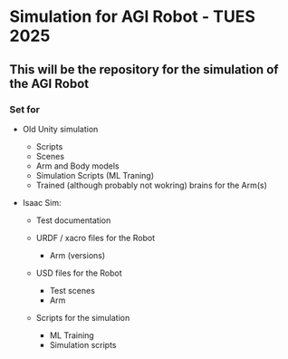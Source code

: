 # Simulation for AGI Robot - TUES 2025

## This will be the repository for the simulation of the AGI Robot

### Set for

- Old Unity simulation
    - Scripts
    - Scenes
    - Arm and Body models
    - Simulation Scripts (ML Traning)
    - Trained (although probably not wokring) brains for the Arm(s)

- Isaac Sim:
    - Test documentation

    - URDF / xacro files for the Robot
        - Arm (versions)

    - USD files for the Robot
        - Test scenes
        - Arm 

    - Scripts for the simulation
        - ML Training
        - Simulation scripts


